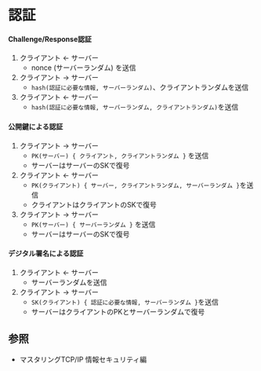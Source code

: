 # 認証
#### Challenge/Response認証
1. クライアント <- サーバー
    - nonce (サーバーランダム) を送信
2. クライアント -> サーバー
    - `hash(認証に必要な情報, サーバーランダム)`、クライアントランダムを送信
3. クライアント <- サーバー
    - `hash(認証に必要な情報, サーバーランダム, クライアントランダム)`を送信

#### 公開鍵による認証
1. クライアント -> サーバー
    - `PK(サーバー) { クライアント, クライアントランダム }` を送信
    - サーバーはサーバーのSKで復号
2. クライアント <- サーバー
    - `PK(クライアント) { サーバー, クライアントランダム, サーバーランダム }`を送信
    - クライアントはクライアントのSKで復号
3. クライアント -> サーバー
    - `PK(サーバー) { サーバーランダム }` を送信
    - サーバーはサーバーのSKで復号

#### デジタル署名による認証
1. クライアント <- サーバー
    - サーバーランダムを送信
2. クライアント -> サーバー
    - `SK(クライアント) { 認証に必要な情報, サーバーランダム }`を送信
    - サーバーはクライアントのPKとサーバーランダムで復号

## 参照
- マスタリングTCP/IP 情報セキュリティ編
